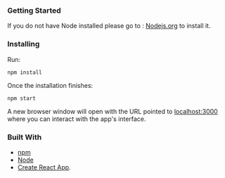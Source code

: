 ### Getting Started

If you do not have Node installed please go to : 
[Nodejs.org](https://nodejs.org/en/) to install it. 

### Installing
Run:
```
npm install
```
Once the installation finishes:
```
npm start
```
A new browser window will open with the URL pointed to [localhost:3000](http://localhost:3000/) where you can interact with the app's interface.

### Built With
* [npm](https://www.npmjs.com/)
* [Node](https://nodejs.org/en/)
* [Create React App](https://github.com/facebookincubator/create-react-app). 
